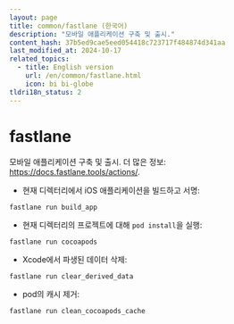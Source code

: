 ```yaml
---
layout: page
title: common/fastlane (한국어)
description: "모바일 애플리케이션 구축 및 출시."
content_hash: 37b5ed9cae5eed054418c723717f484874d341aa
last_modified_at: 2024-10-17
related_topics:
  - title: English version
    url: /en/common/fastlane.html
    icon: bi bi-globe
tldri18n_status: 2
---
```

# fastlane

모바일 애플리케이션 구축 및 출시.
더 많은 정보: <https://docs.fastlane.tools/actions/>.

- 현재 디렉터리에서 iOS 애플리케이션을 빌드하고 서명:

`fastlane run build_app`

- 현재 디렉터리의 프로젝트에 대해 `pod install`을 실행:

`fastlane run cocoapods`

- Xcode에서 파생된 데이터 삭제:

`fastlane run clear_derived_data`

- pod의 캐시 제거:

`fastlane run clean_cocoapods_cache`
